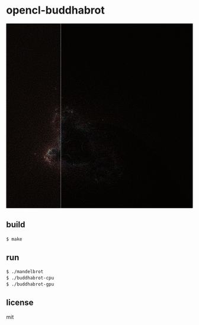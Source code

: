 # opencl-buddhabrot

![example](example.gif)

## build

```sh
$ make
```

## run

```sh
$ ./mandelbrot
$ ./buddhabrot-cpu
$ ./buddhabrot-gpu
```

## license

mit
